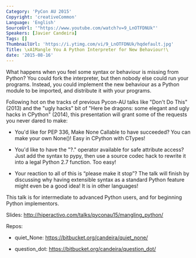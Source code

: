 ```yaml
---
Category: 'PyCon AU 2015'
Copyright: 'creativeCommon'
Language: 'English'
SourceUrl: '"https://www.youtube.com/watch?v=9_LnOTFDNUk"'
Speakers: [Javier Candeira]
Tags: []
ThumbnailUrl: 'https://i.ytimg.com/vi/9_LnOTFDNUk/hqdefault.jpg'
Title: \xA1Mangle You A Python Interpreter for New Behaviour!\
date: '2015-08-16'
---
```

What happens when you feel some syntax or behaviour is missing from Python? You could fork the interpreter, but then nobody else could run your programs. Instead, you could implement the new behaviour as a Python module to be imported, and distribute it with your programs.

Following hot on the tracks of previous Pycon-AU talks like "Don't Do This" (2013) and the "ugly hacks" bit of "Here be dragons: some elegant and ugly hacks in CPython" (2014), this presentation will grant some of the requests you never dared to make:

- You'd like for PEP 336, Make None Callable to have succeeded? You can make your own None()! Easy in CPython with CTypes!

- You'd like to have the "?." operator available for safe attribute access? Just add the syntax to pypy, then use a source codec hack to rewrite it into a legal Python 2.7 function. Too easy!

- Your reaction to all of this is “please make it stop”? The talk will finish by discussing why having extensible syntax as a standard Python feature might even be a good idea! It is in other languages!

This talk is for intermediate to advanced Python users, and for beginning Python implementors.

Slides: http://hiperactivo.com/talks/pyconau15/mangling_python/

Repos:

  - quiet_None: https://bitbucket.org/candeira/quiet_none/

  - question_dot: https://bitbucket.org/candeira/question_dot/

